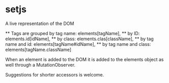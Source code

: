 # setjs
A live representation of the DOM

** Tags are grouped by tag name: elements[tagName],
** by ID: elements.id[idName],
** by class: elements.clas[className],
** by tag name and id: elements[tagName#idName],
** by tag name  and class: elements[tagName.className]

When an element is added to the DOM it is added to the elements object as well through a MutationObserver.

Suggestions for shorter accessors is welcome.
